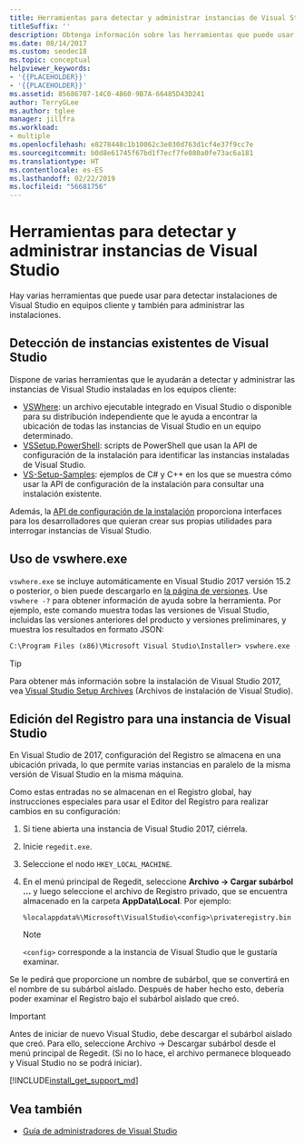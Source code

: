 ```yaml
---
title: Herramientas para detectar y administrar instancias de Visual Studio
titleSuffix: ''
description: Obtenga información sobre las herramientas que puede usar para detectar y administrar instalaciones de Visual Studio en equipos cliente.
ms.date: 08/14/2017
ms.custom: seodec18
ms.topic: conceptual
helpviewer_keywords:
- '{{PLACEHOLDER}}'
- '{{PLACEHOLDER}}'
ms.assetid: 85686707-14C0-4860-9B7A-66485D43D241
author: TerryGLee
ms.author: tglee
manager: jillfra
ms.workload:
- multiple
ms.openlocfilehash: e8278448c1b10062c3e030d763d1cf4e37f9cc7e
ms.sourcegitcommit: b0d8e61745f67bd1f7ecf7fe080a0fe73ac6a181
ms.translationtype: HT
ms.contentlocale: es-ES
ms.lasthandoff: 02/22/2019
ms.locfileid: "56681756"
---
```

# <a name="tools-for-detecting-and-managing-visual-studio-instances"></a>Herramientas para detectar y administrar instancias de Visual Studio

Hay varias herramientas que puede usar para detectar instalaciones de Visual Studio en equipos cliente y también para administrar las instalaciones.

## <a name="detecting-existing-visual-studio-instances"></a>Detección de instancias existentes de Visual Studio

Dispone de varias herramientas que le ayudarán a detectar y administrar las instancias de Visual Studio instaladas en los equipos cliente:

* [VSWhere](https://github.com/microsoft/vswhere): un archivo ejecutable integrado en Visual Studio o disponible para su distribución independiente que le ayuda a encontrar la ubicación de todas las instancias de Visual Studio en un equipo determinado.
* [VSSetup.PowerShell](https://github.com/microsoft/vssetup.powershell): scripts de PowerShell que usan la API de configuración de la instalación para identificar las instancias instaladas de Visual Studio.
* [VS-Setup-Samples](https://github.com/microsoft/vs-setup-samples): ejemplos de C# y C++ en los que se muestra cómo usar la API de configuración de la instalación para consultar una instalación existente.

Además, la [API de configuración de la instalación](<xref:Microsoft.VisualStudio.Setup.Configuration>) proporciona interfaces para los desarrolladores que quieran crear sus propias utilidades para interrogar instancias de Visual Studio.

## <a name="using-vswhereexe"></a>Uso de vswhere.exe

`vswhere.exe` se incluye automáticamente en Visual Studio 2017 versión 15.2 o posterior, o bien puede descargarlo en [la página de versiones](https://github.com/Microsoft/vswhere/releases). Use `vswhere -?` para obtener información de ayuda sobre la herramienta. Por ejemplo, este comando muestra todas las versiones de Visual Studio, incluidas las versiones anteriores del producto y versiones preliminares, y muestra los resultados en formato JSON:

```cmd
C:\Program Files (x86)\Microsoft Visual Studio\Installer> vswhere.exe -legacy -prerelease -format json
```

>[!TIP]
>Para obtener más información sobre la instalación de Visual Studio 2017, vea [Visual Studio Setup Archives](https://devblogs.microsoft.com/setup/tag/vs2017/) (Archivos de instalación de Visual Studio).

## <a name="editing-the-registry-for-a-visual-studio-instance"></a>Edición del Registro para una instancia de Visual Studio

En Visual Studio de 2017, configuración del Registro se almacena en una ubicación privada, lo que permite varias instancias en paralelo de la misma versión de Visual Studio en la misma máquina.

Como estas entradas no se almacenan en el Registro global, hay instrucciones especiales para usar el Editor del Registro para realizar cambios en su configuración:

1. Si tiene abierta una instancia de Visual Studio 2017, ciérrela.
2. Inicie `regedit.exe`.
3. Seleccione el nodo `HKEY_LOCAL_MACHINE`.
4. En el menú principal de Regedit, seleccione **Archivo -> Cargar subárbol ...** y luego seleccione el archivo de Registro privado, que se encuentra almacenado en la carpeta **AppData\Local**. Por ejemplo:
   ```
   %localappdata%\Microsoft\VisualStudio\<config>\privateregistry.bin
   ```

   > [!NOTE]
   > `<config>` corresponde a la instancia de Visual Studio que le gustaría examinar.

Se le pedirá que proporcione un nombre de subárbol, que se convertirá en el nombre de su subárbol aislado. Después de haber hecho esto, debería poder examinar el Registro bajo el subárbol aislado que creó.

> [!IMPORTANT]
> Antes de iniciar de nuevo Visual Studio, debe descargar el subárbol aislado que creó. Para ello, seleccione Archivo -> Descargar subárbol desde el menú principal de Regedit. (Si no lo hace, el archivo permanece bloqueado y Visual Studio no se podrá iniciar).

[!INCLUDE[install_get_support_md](includes/install_get_support_md.md)]

## <a name="see-also"></a>Vea también

* [Guía de administradores de Visual Studio](visual-studio-administrator-guide.md)
